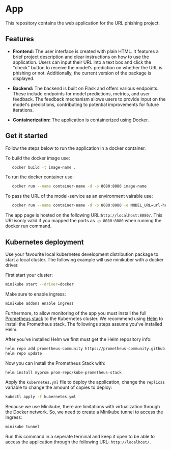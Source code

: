 # App
This repository contains the web application for the URL phishing project.

## Features

- **Frontend:** The user interface is created with plain HTML. It features a brief project description and clear instructions on how to use the application. Users can input their URL into a text box and click the "check" button to receive the model's prediction on whether the URL is phishing or not. Additionally, the current version of the package is displayed.

- **Backend:** The backend is built on Flask and offers various endpoints. These include endpoints for model predictions, metrics, and user feedback. The feedback mechanism allows users to provide input on the model's predictions, contributing to potential improvements for future iterations.

- **Containerization:** The application is containerized using Docker. 

## Get it started

Follow the steps below to run the application in a docker container.

To build the docker image use:

```bash
   docker build -t image-name .   
```

To run the docker container use:

```bash
   docker run --name container-name -d -p 8080:8080 image-name   
```

To pass the URL of the model-service as an environment vairable use:

```bash
   docker run --name container-name -d -p 8080:8080 -e MODEL_URL=url-here image-name   
```

The app page is hosted on the following URL:`http://localhost:8080/`. This URl isonly valid if you mapped the ports as `-p 8080:8080` when running the docker run command.


## Kubernetes deployment
Use your favourite local kubernetes development distribution package to start a local cluster. The following example will use minikuber with a docker driver.

First start your cluster:

```bash
minikube start --driver=docker
```

Make sure to enable ingress:
```bash
minikube addons enable ingress
```

Furthermore, to allow monitoring of the app you must install the full [Prometheus stack](https://artifacthub.io/packages/helm/prometheus-community/kube-prometheus-stack) to the Kubernetes cluster. We recommend using [Helm](https://helm.sh/) to install the Prometheus stack. The followings steps assume you've installed Helm.

After you've installed Helm we first must get the Helm repository info:

```bash
helm repo add prometheus-community https://prometheus-community.github.io/helm-charts
helm repo update
```

Now you can install the Prometheus Stack with:

```bash
helm install myprom prom-repo/kube-prometheus-stack
```

Apply the `kubernetes.yml` file to deploy the application, change the `replicas` variable to change the amount of copies to deploy:

```bash
kubectl apply -f kubernetes.yml
```

Because we use Minikube, there are limitations with virtualization through the Docker network. So, we need to create a Minikube tunnel to access the Ingress:

```bash
minikube tunnel
```

Run this command in a seperate terminal and keep it open to be able to access the application through the following URL: `http://localhost/`.



